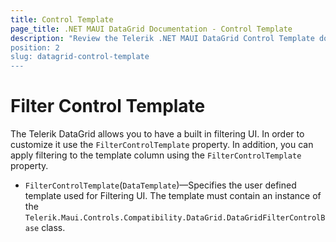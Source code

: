 ```yaml
---
title: Control Template
page_title: .NET MAUI DataGrid Documentation - Control Template
description: "Review the Telerik .NET MAUI DataGrid Control Template documentation article to learn more about applying custom filter to the DataGrid using FilterControlTemplate property.
position: 2
slug: datagrid-control-template
---
```


# Filter Control Template

The Telerik DataGrid allows you to have a built in filtering UI. In order to customize it use the `FilterControlTemplate` property. In addition, you can apply filtering to the template column using the `FilterControlTemplate` property.

* `FilterControlTemplate`(`DataTemplate`)&mdash;Specifies the user defined template used for Filtering UI. The template must contain an instance of the `Telerik.Maui.Controls.Compatibility.DataGrid.DataGridFilterControlBase` class. 

